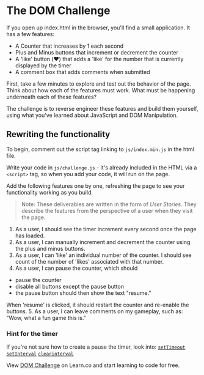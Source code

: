 # The DOM Challenge

If you open up index.html in the browser, you'll find a small application. It has a few features:

* A Counter that increases by 1 each second
* Plus and Minus buttons that increment or decrement the counter
* A 'like' button (❤️) that adds a 'like' for the number that is currently displayed by the timer
* A comment box that adds comments when submitted

First, take a few minutes to explore and test out the behavior of the page. Think about how each of the features must work. What must be happening underneath each of these features?

The challenge is to reverse engineer these features and build them yourself, using what you've learned about JavaScript and DOM Manipulation.

## Rewriting the functionality

To begin, comment out the script tag linking to `js/index.min.js` in the html file.

Write your code in `js/challenge.js` - it's already included in the HTML via a `<script>` tag, so when you add your code, it will run on the page.

Add the following features one by one, refreshing the page to see your functionality working as you build.

> Note: These deliverables are written in the form of _User Stories_. They describe the features from the perspective of a user when they visit the page.

1. As a user, I should see the timer increment every second once the page has loaded.
2. As a user, I can manually increment and decrement the counter using the plus and minus buttons.
3. As a user, I can 'like' an individual number of the counter. I should see count of the number of 'likes' associated with that number.
4. As a user, I can pause the counter, which should 

  * pause the counter
  * disable all buttons except the pause button
  * the pause button should then show the text "resume."

  When 'resume' is clicked, it should restart the counter and re-enable the buttons.
5. As a user, I can leave comments on my gameplay, such as: "Wow, what a fun game this is."

### Hint for the timer

If you're not sure how to create a pause the timer, look into:
[`setTimeout`](https://developer.mozilla.org/en-US/docs/Web/API/WindowOrWorkerGlobalScope/setTimeout)
[`setInterval`](https://developer.mozilla.org/en-US/docs/Web/API/WindowOrWorkerGlobalScope/setInterval)
[`clearinterval`](https://developer.mozilla.org/en-US/docs/Web/API/WindowOrWorkerGlobalScope/clearInterval)


<p class='util--hide'>View <a href='https://learn.co/lessons/jsdom-dom-challenge'>DOM Challenge</a> on Learn.co and start learning to code for free.</p>
